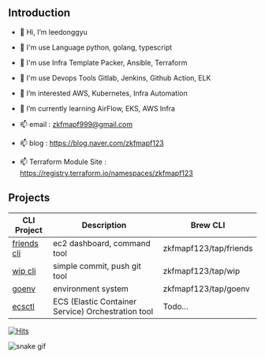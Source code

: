 ## Introduction

- 👋 Hi, I’m leedonggyu
- 👋 I'm use Language python, golang, typescript
- 👋 I'm use Infra Template Packer, Ansible, Terraform
- 👋 I'm use Devops Tools Gitlab, Jenkins, Github Action, ELK
- 👀 I’m interested AWS, Kubernetes, Infra Automation
- 🌱 I’m currently learning AirFlow, EKS, AWS Infra

- 📫 email : zkfmapf999@gmail.com
- 📫 blog : https://blog.naver.com/zkfmapf123
- 📫 Terraform Module Site : https://registry.terraform.io/namespaces/zkfmapf123

## Projects

| CLI Project                                                 | Description                                        | Brew CLI               |
| ----------------------------------------------------------- | -------------------------------------------------- | ---------------------- |
| [friends cli](https://github.com/zkfmapf123/Wakeup-Friends) | ec2 dashboard, command tool                        | zkfmapf123/tap/friends |
| [wip cli](https://github.com/zkfmapf123/Wip)                | simple commit, push git tool                       | zkfmapf123/tap/wip     |
| [goenv](https://github.com/zkfmapf123/go-download-env) | environment system | zkfmapf123/tap/goenv |
| [ecsctl](https://github.com/zkfmapf123/ecsctl)              | ECS (Elastic Container Service) Orchestration tool | Todo...                |

[![Hits](https://hits.seeyoufarm.com/api/count/incr/badge.svg?url=https%3A%2F%2Fgithub.com%2Fzkfmapf123&count_bg=%2379C83D&title_bg=%23555555&icon=&icon_color=%23E7E7E7&title=hits&edge_flat=false)](https://hits.seeyoufarm.com)

![snake gif](https://github.com/zkfmapf123/zkfmapf123/blob/output/github-contribution-grid-snake.svg)

